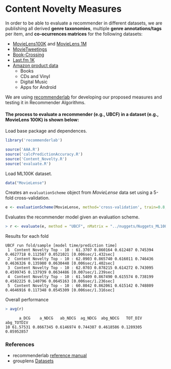 # Content Novelty Measures


In order to be able to evaluate a recommender in different datasets, we are publishing all derived **genre taxonomies**, multiple **genre annotations/tags** per item, and **co-ocurrences matrices** for the following datasets:
* [MovieLens100K](https://grouplens.org/datasets/movielens/100k/) and [MovieLens 1M](https://grouplens.org/datasets/movielens/1m/)
* [MovieTweetings](https://github.com/sidooms/MovieTweetings)
* [Book-Crossing](http://www2.informatik.uni-freiburg.de/~cziegler/BX/)
* [Last.fm 1K](http://www.dtic.upf.edu/~ocelma/MusicRecommendationDataset/lastfm-1K.html)
* [Amazon product data](http://jmcauley.ucsd.edu/data/amazon/)
  * Books
  * CDs and Vinyl
  * Digital Music
  * Apps for Android

We are using [recommenderlab](https://cran.r-project.org/web/packages/recommenderlab/index.html) for developing our proposed measures and testing it in Recommender Algorithms.

#### The process to evaluate a recommender (e.g., UBCF) in a dataset (e.g., MovieLens 100K) is shown below:

Load base package and dependences.
```R
library('recommenderlab')

source('AAA.R')
source('calcPredictionAccuracy.R')
source('Content_Novelty.R')
source('evaluate.R')
```

Load ML100K dataset.
```R
data("MovieLense")
```
Creates an `evaluationScheme` object from *MovieLense* data set using a 5-fold cross-validation.
```R
e <- evaluationScheme(MovieLense, method='cross-validation', train=0.8, k=5, given=15, goodRating=4)
```
Evaluates the recommender model given an evaluation scheme. 
```R
> r <- evaluate(e, method = "UBCF", nMatrix = "../nuggets/Nuggets_ML100K.dat", type = "topNList", subtype = "Novelty", n = 10, param = list(method = "cosine", nn = 50))
```
Results for each fold

    UBCF run fold/sample [model time/prediction time]
	 1  Content Novelty Top - 10 : 61.3707 0.860164 0.612487 0.745394 0.4627718 0.112587 0.0521021 [0.006sec/1.432sec] 
	 2  Content Novelty Top - 10 : 62.0903 0.865740 0.616011 0.746436 0.4636326 0.135980 0.0630448 [0.006sec/1.402sec] 
	 3  Content Novelty Top - 10 : 62.0703 0.878215 0.614272 0.743095 0.4599745 0.137939 0.0634486 [0.007sec/1.239sec] 
	 4  Content Novelty Top - 10 : 61.5409 0.867490 0.615574 0.738199 0.4582225 0.140796 0.0645163 [0.006sec/1.236sec] 
	 5  Content Novelty Top - 10 : 60.8042 0.862061 0.615142 0.748809 0.4646916 0.117348 0.0545309 [0.006sec/1.316sec] 

Overall performance
```R
> avg(r)
```
```
      a_DCG    a_NDCG   ab_NDCG  ag_NDCG  abg_NDCG   TOT_DIV  abg_TOTDIV
10 61.57531 0.8667345 0.6146974 0.744387 0.4618586 0.1289305  0.05952857
```

### References
* recommenderlab [reference manual](https://cran.r-project.org/web/packages/recommenderlab/recommenderlab.pdf)
* grouplens [Datasets](https://grouplens.org/datasets/)
